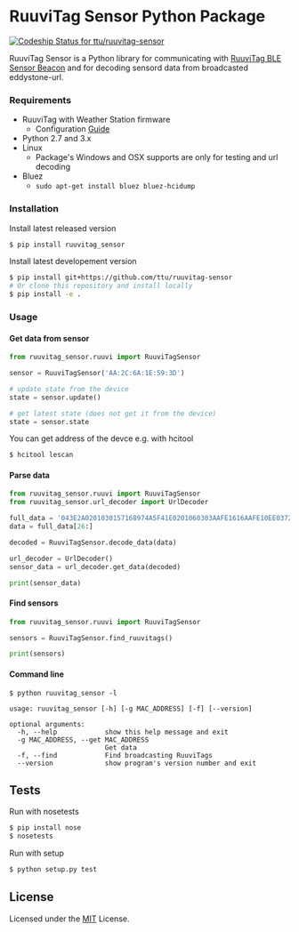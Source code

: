 # RuuviTag Sensor Python Package

[ ![Codeship Status for ttu/ruuvitag-sensor](https://codeship.com/projects/5d8139b0-52ae-0134-2889-02adab5d782c/status?branch=master)](https://codeship.com/projects/171611)

RuuviTag Sensor is a Python library for communicating with [RuuviTag BLE Sensor Beacon](http://ruuvitag.com/) and for decoding sensord data from broadcasted eddystone-url.

### Requirements

* RuuviTag with Weather Station firmware
    * Configuration [Guide](https://ruu.vi/configure/)
* Python 2.7 and 3.x
* Linux
    * Package's Windows and OSX supports are only for testing and url decoding
* Bluez
    * `sudo apt-get install bluez bluez-hcidump`

### Installation

Install latest released version
```sh
$ pip install ruuvitag_sensor
```

Install latest developement version
```sh
$ pip install git+https://github.com/ttu/ruuvitag-sensor
# Or clone this repository and install locally
$ pip install -e .
```

### Usage

#### Get data from sensor

```python
from ruuvitag_sensor.ruuvi import RuuviTagSensor

sensor = RuuviTagSensor('AA:2C:6A:1E:59:3D')

# update state from the device
state = sensor.update()

# get latest state (does not get it from the device)
state = sensor.state
```

You can get address of the devce e.g. with hcitool

```sh
$ hcitool lescan
```

#### Parse data

```python
from ruuvitag_sensor.ruuvi import RuuviTagSensor
from ruuvitag_sensor.url_decoder import UrlDecoder

full_data = '043E2A0201030157168974A5F41E0201060303AAFE1616AAFE10EE037275752E76692341412C3E672B49246AB9'
data = full_data[26:]

decoded = RuuviTagSensor.decode_data(data)

url_decoder = UrlDecoder()
sensor_data = url_decoder.get_data(decoded)

print(sensor_data)
```

#### Find sensors

```python
from ruuvitag_sensor.ruuvi import RuuviTagSensor

sensors = RuuviTagSensor.find_ruuvitags()

print(sensors)
```

#### Command line

```
$ python ruuvitag_sensor -l

usage: ruuvitag_sensor [-h] [-g MAC_ADDRESS] [-f] [--version]

optional arguments:
  -h, --help            show this help message and exit
  -g MAC_ADDRESS, --get MAC_ADDRESS
                        Get data
  -f, --find            Find broadcasting RuuviTags
  --version             show program's version number and exit
```

## Tests

Run with nosetests

```sh
$ pip install nose
$ nosetests
```

Run with setup

```sh
$ python setup.py test
```

## License

Licensed under the [MIT](LICENSE) License.
